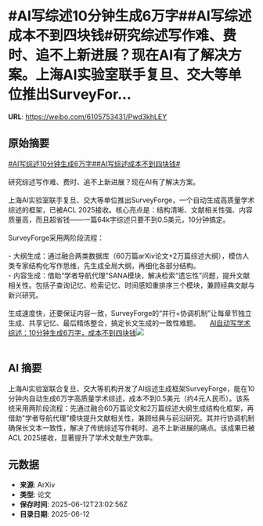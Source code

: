 # #AI写综述10分钟生成6万字##AI写综述成本不到四块钱#研究综述写作难、费时、追不上新进展？现在AI有了解决方案。上海AI实验室联手复旦、交大等单位推出SurveyFor...

**URL**: https://weibo.com/6105753431/Pwd3khLEY

## 原始摘要

<a href="https://m.weibo.cn/search?containerid=231522type%3D1%26t%3D10%26q%3D%23AI%E5%86%99%E7%BB%BC%E8%BF%B010%E5%88%86%E9%92%9F%E7%94%9F%E6%88%906%E4%B8%87%E5%AD%97%23&amp;extparam=%23AI%E5%86%99%E7%BB%BC%E8%BF%B010%E5%88%86%E9%92%9F%E7%94%9F%E6%88%906%E4%B8%87%E5%AD%97%23" data-hide=""><span class="surl-text">#AI写综述10分钟生成6万字#</span></a><a href="https://m.weibo.cn/search?containerid=231522type%3D1%26t%3D10%26q%3D%23AI%E5%86%99%E7%BB%BC%E8%BF%B0%E6%88%90%E6%9C%AC%E4%B8%8D%E5%88%B0%E5%9B%9B%E5%9D%97%E9%92%B1%23&amp;extparam=%23AI%E5%86%99%E7%BB%BC%E8%BF%B0%E6%88%90%E6%9C%AC%E4%B8%8D%E5%88%B0%E5%9B%9B%E5%9D%97%E9%92%B1%23" data-hide=""><span class="surl-text">#AI写综述成本不到四块钱#</span></a><br><br>研究综述写作难、费时、追不上新进展？现在AI有了解决方案。<br><br>上海AI实验室联手复旦、交大等单位推出SurveyForge，一个自动生成高质量学术综述的框架，已被ACL 2025接收。核心亮点是：结构清晰、文献相关性强、内容质量高，而且超省钱——一篇64k字综述只要不到0.5美元，10分钟搞定。<br><br>SurveyForge采用两阶段流程：<br><br>- 大纲生成：通过融合两类数据库（60万篇arXiv论文+2万篇综述大纲），模仿人类专家结构化写作思维，先生成全局大纲，再细化各部分结构。<br>- 内容生成：借助“学者导航代理”SANA模块，解决检索“遗忘性”问题，提升文献相关性。包括子查询记忆、检索记忆、时间感知重排序三个模块，兼顾经典文献与新兴研究。<br><br>生成速度快，还要保证内容一致，SurveyForge的“并行+协调机制”让每章节独立生成、共享记忆、最后精炼整合，搞定长文生成的一致性难题。 <a href="https://weibo.com/ttarticle/p/show?id=2309405176766745673788" data-hide=""><span class="url-icon"><img style="width: 1rem;height: 1rem" src="https://h5.sinaimg.cn/upload/2015/09/25/3/timeline_card_small_article_default.png" referrerpolicy="no-referrer"></span><span class="surl-text">AI自动写学术综述：10分钟生成6万字，成本不到四块钱</span></a><img style="" src="https://tvax3.sinaimg.cn/large/006Fd7o3gy1i2coi0r26mj30rs0fmdhp.jpg" referrerpolicy="no-referrer"><br><br>

## AI 摘要

上海AI实验室联合复旦、交大等机构开发了AI综述生成框架SurveyForge，能在10分钟内自动生成6万字高质量学术综述，成本不到0.5美元（约4元人民币）。该系统采用两阶段流程：先通过融合60万篇论文和2万篇综述大纲生成结构化框架，再借助"学者导航代理"模块提升文献相关性，兼顾经典与前沿研究。其并行协调机制确保长文本一致性，解决了传统综述写作耗时、追不上新进展的痛点。该成果已被ACL 2025接收，显著提升了学术文献生产效率。

## 元数据

- **来源**: ArXiv
- **类型**: 论文
- **保存时间**: 2025-06-12T23:02:56Z
- **目录日期**: 2025-06-12
